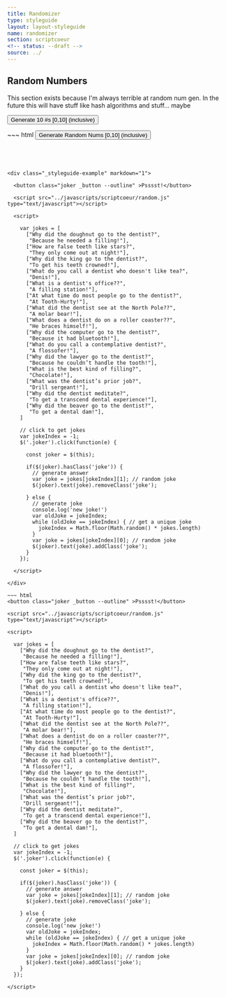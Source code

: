 ```yaml
---
title: Randomizer
type: styleguide
layout: layout-styleguide
name: randomizer
section: scriptcoeur
<!-- status: --draft -->
source: ../
---
```


<main markdown="1">

## Random Numbers

This section exists because I'm always terrible at random num gen. In the future this will have stuff like hash algorithms and stuff... maybe

<div class="_styleguide-example" markdown="1">
  
  <button class="random-btn _button --outline" >Generate 10 #s [0,10] (inclusive)</button>

  <div class="random"></div>

  <script src="../javascripts/scriptcoeur/random.js" type="text/javascript"></script>
  <script>

    $('.random-btn').on('click', function() {

      target = $('.random');
      target.html(`${target.html()} <div>`);
      for (i=0; i<10; i++) {
        target.html(`${target.html()} ${getRandom(10, 0)}`);
      }
      target.html(`${target.html()} </div>`);
    });

  </script>

</div>
~~~ html
<button class="random-btn _button --outline" >Generate Random Nums [0,10] (inclusive)</button>
  <div class="random"></div>

<script src="../javascripts/scriptcoeur/random.js" type="text/javascript"></script>
<script>

  $('.random-btn').on('click', function() {

    target = $('.random');
    target.html(`${target.html()} <div>`);
    for (i=0; i<10; i++) {
      target.html(`${target.html()} ${getRandom(10, 0)}`);
    }
    target.html(`${target.html()} </div>`);
  });

</script>
~~~




<div class="_styleguide-example" markdown="1">
  
  <button class="joker _button --outline" >Psssst!</button>

  <script src="../javascripts/scriptcoeur/random.js" type="text/javascript"></script>

  <script>

    var jokes = [
      ["Why did the doughnut go to the dentist?",
       "Because he needed a filling!"],
      ["How are false teeth like stars?",
       "They only come out at night!"],
      ["Why did the king go to the dentist?",
       "To get his teeth crowned!"],
      ["What do you call a dentist who doesn't like tea?",
       "Denis!"],
      ["What is a dentist's office??",
       "A filling station!"],
      ["At what time do most people go to the dentist?",
       "At Tooth-Hurty!"],
      ["What did the dentist see at the North Pole??",
       "A molar bear!"],
      ["What does a dentist do on a roller coaster??",
       "He braces himself!"],
      ["Why did the computer go to the dentist?",
       "Because it had bluetooth!"],
      ["What do you call a contemplative dentist?",
       "A flossofer!"],
      ["Why did the lawyer go to the dentist?",
       "Because he couldn’t handle the tooth!"],
      ["What is the best kind of filling?",
       "Chocolate!"],
      ["What was the dentist’s prior job?",
       "Drill sergeant!"],
      ["Why did the dentist meditate?",
       "To get a transcend dental experience!"],
      ["Why did the beaver go to the dentist?",
       "To get a dental dam!"],
    ]

    // click to get jokes
    var jokeIndex = -1;
    $('.joker').click(function(e) {

      const joker = $(this);

      if($(joker).hasClass('joke')) {
        // generate answer
        var joke = jokes[jokeIndex][1]; // random joke
        $(joker).text(joke).removeClass('joke');

      } else {
        // generate joke
        console.log('new joke!')
        var oldJoke = jokeIndex;
        while (oldJoke == jokeIndex) { // get a unique joke
          jokeIndex = Math.floor(Math.random() * jokes.length)
        } 
        var joke = jokes[jokeIndex][0]; // random joke
        $(joker).text(joke).addClass('joke');
      }
    });

  </script>

</div>

~~~ html
<button class="joker _button --outline" >Psssst!</button>

<script src="../javascripts/scriptcoeur/random.js" type="text/javascript"></script>

<script>

  var jokes = [
    ["Why did the doughnut go to the dentist?",
     "Because he needed a filling!"],
    ["How are false teeth like stars?",
     "They only come out at night!"],
    ["Why did the king go to the dentist?",
     "To get his teeth crowned!"],
    ["What do you call a dentist who doesn't like tea?",
     "Denis!"],
    ["What is a dentist's office??",
     "A filling station!"],
    ["At what time do most people go to the dentist?",
     "At Tooth-Hurty!"],
    ["What did the dentist see at the North Pole??",
     "A molar bear!"],
    ["What does a dentist do on a roller coaster??",
     "He braces himself!"],
    ["Why did the computer go to the dentist?",
     "Because it had bluetooth!"],
    ["What do you call a contemplative dentist?",
     "A flossofer!"],
    ["Why did the lawyer go to the dentist?",
     "Because he couldn’t handle the tooth!"],
    ["What is the best kind of filling?",
     "Chocolate!"],
    ["What was the dentist’s prior job?",
     "Drill sergeant!"],
    ["Why did the dentist meditate?",
     "To get a transcend dental experience!"],
    ["Why did the beaver go to the dentist?",
     "To get a dental dam!"],
  ]

  // click to get jokes
  var jokeIndex = -1;
  $('.joker').click(function(e) {

    const joker = $(this);

    if($(joker).hasClass('joke')) {
      // generate answer
      var joke = jokes[jokeIndex][1]; // random joke
      $(joker).text(joke).removeClass('joke');

    } else {
      // generate joke
      console.log('new joke!')
      var oldJoke = jokeIndex;
      while (oldJoke == jokeIndex) { // get a unique joke
        jokeIndex = Math.floor(Math.random() * jokes.length)
      } 
      var joke = jokes[jokeIndex][0]; // random joke
      $(joker).text(joke).addClass('joke');
    }
  });

</script>
~~~

</main>